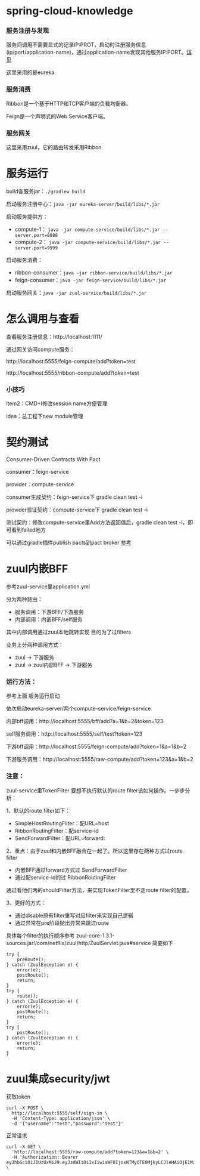 # spring-cloud-knowledge

### 服务注册与发现
服务间调用不需要显式的记录IP:PROT，启动时注册服务信息(ip/port/application-name)，通过application-name发现其他服务IP:PORT。[详见](https://www.cnblogs.com/liuzunli/articles/7978782.html)

这里采用的是eureka

### 服务消费
Ribbon是一个基于HTTP和TCP客户端的负载均衡器。

Feign是一个声明式的Web Service客户端。

### 服务网关
这里采用zuul，它的路由转发采用Ribbon


# 服务运行

build各服务jar：```./gradlew build```

启动服务注册中心：```java -jar eureka-server/build/libs/*.jar```

启动服务提供方：
* compute-1： ```java -jar compute-service/build/libs/*.jar --server.port=8888```
* compute-2： ```java -jar compute-service/build/libs/*.jar --server.port=9999```

启动服务消费：
* ribbon-consumer：```java -jar ribbon-service/build/libs/*.jar```
* feign-consumer：```java -jar feign-service/build/libs/*.jar```

启动服务网关：```java -jar zuul-service/build/libs/*.jar```

# 怎么调用与查看

查看服务注册信息：http://localhost:1111/

通过网关访问compute服务：

http://localhost:5555/feign-compute/add?token=test

http://localhost:5555/ribbon-compute/add?token=test

### 小技巧
item2：CMD+I修改session name方便管理

idea：总工程下new module管理

# 契约测试

Consumer-Driven Contracts With Pact

consumer：feign-service

provider：compute-service

consumer生成契约：feign-service下 gradle clean test -i

provider验证契约：compute-service下 gradle clean test -i

测试契约：修改compute-service里Add方法返回值后，gradle clean test -i，即可看到failed地方

可以通过gradle插件publish pacts到pact broker 
[参考](https://github.com/DiUS/pact-jvm/tree/master/pact-jvm-provider-gradle#publishing-pact-files-to-a-pact-broker-version-227)

# zuul内嵌BFF

参考zuul-service里application.yml

分为两种路由：
 
* 服务调用：下游BFF/下游服务
* 内部调用：内嵌BFF/self服务

其中内部调用通过zuul本地跳转实现 目的为了过filters

业务上分两种调用方式：

* zuul -> 下游服务
* zuul -> zuul内部BFF -> 下游服务

### 运行方法：

参考上面 服务运行启动

依次启动eureka-server/两个compute-service/feign-service

内部bff调用：http://localhost:5555/bff/add?a=1&b=2&token=123

self服务调用：http://localhost:5555/self/test?token=123

下游bff调用：http://localhost:5555/feign-compute/add?token=1&a=1&b=2

下游服务调用：http://localhost:5555/raw-compute/add?token=123&a=1&b=2


### 注意：

zuul-service里TokenFilter 要想不执行默认的route filter该如何操作。一步步分析：

1、默认的route filter如下：

* SimpleHostRoutingFilter：配URL=host
* RibbonRoutingFilter：配service-id
* SendForwardFilter：配URL=forward:

2、重点：由于zuul和内嵌BFF融合在一起了。所以这里存在两种方式过route filter

* 内嵌BFF通过forward方式过 SendForwardFilter
* 通过配service-id的过 RibbonRoutingFilter

通过看他们两的shouldFilter方法，来实现TokenFilter里不走route filter的配置。

3、更好的方式：

* 通过disable原有filter重写对应filter来实现自己逻辑
* 通过异常在pre阶段抛出异常来跳过route

具体每个filter的执行顺序参考
zuul-core-1.3.1-sources.jar!/com/netflix/zuul/http/ZuulServlet.java#service
简要如下
```
try {
    preRoute();
} catch (ZuulException e) {
    error(e);
    postRoute();
    return;
}
try {
    route();
} catch (ZuulException e) {
    error(e);
    postRoute();
    return;
}
try {
    postRoute();
} catch (ZuulException e) {
    error(e);
    return;
}
```

# zuul集成security/jwt

获取token

```
curl -X POST \
  http://localhost:5555/self/sign-in \
  -H 'Content-Type: application/json' \
  -d '{"username":"test","password":"test"}'
```

正常请求

```
curl -X GET \
  'http://localhost:5555/raw-compute/add?token=123&a=1&b=2' \
  -H 'Authorization: Bearer eyJhbGciOiJIUzUxMiJ9.eyJzdWIiOiIxIiwiaWF0IjoxNTMyOTE0MjkyLCJleHAiOjE1MzI5MTQzNTJ9.OnEURahXiGWRoYcoY9EQ8DBoLGHu9yXMRtAJVYvJB5wQIp56SP8tl_H0hRcz5WM_Qq07xxnthjQXBIKJL4AJcQ' \
```